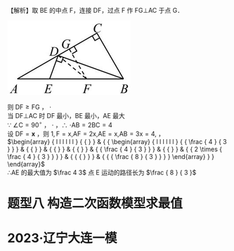 【解析】取 BE 的中点 F，连接 DF，过点 F 作 FG⊥AC 于点 G．

![](<../../qs_image_DB/专题2-1__将军饮马等8类常见最值问题（解析版）/d5e8c2451498db4b1f47d25f079f905e30ee39e9943d537d5bfbadfc24eed41d.jpg>)

则 $\mathrm { D F } \geqslant \mathrm { F G }$ ， $\cdot$   
当 DF⊥AC 时 DF 最小，BE 最小，AE 最大  
∵ $\angle \mathrm { C } { = } 9 0 ^ { \circ }$ ， $\cdot$ ，∴ $\scriptstyle \cdot \mathrm { A B } = 2 \mathrm { B C } = 4$   
设 $\mathrm { D F } { = } \mathbf { x }$ ，则 $\scriptstyle 1 , \mathrm { F = x , } \mathrm { A F = 2 x , } \mathrm { A E = x , } \mathrm { A B = 3 x = 4 , }$ ，  
$\begin{array} { l l l l l l } { { } } & { { \begin{array} { l l l l l l } { { \frac { 4 } { 3 } } } & { { } } & { { } } & { { } } & { { \frac { 4 } { 3 } } } & { { } } & { { 2 \times { \frac { 4 } { 3 } } } } & { { { } } } & { { { \frac { 8 } { 3 } } } } \end{array} } } \end{array}$   
∴AE 的最大值为 $\frac 4 3$ 点 E 运动的路径长为 $\frac { 8 } { 3 }$

# 题型八 构造二次函数模型求最值

# 2023·辽宁大连一模
